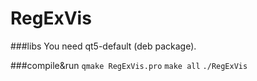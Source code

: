 # RegExVis

###libs
You need qt5-default (deb package).

###compile&run
`qmake RegExVis.pro`
`make all`
`./RegExVis`
